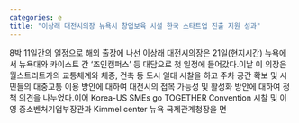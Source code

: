 ```yaml
---
categories: e
title: "이상래 대전시의장 뉴욕시 창업보육 시설 한국 스타트업 진출 지원 성과"
---
```

8박 11일간의 일정으로 해외 출장에 나선 이상래 대전시의장은 21일(현지시간) 뉴욕에서 뉴욕대와 카이스트 간 &lsquo;조인캠퍼스&rsquo; 등 대담으로 첫 일정에 들어갔다.이날 이 의장은 월스트리트가의 교통체계와 체증, 건축 등 도시 일대 시찰을 하고 주차 공간 확보 및 시민들의 대중교통 이용 방안에 대하여 대전시의 접목 가능성 및 활성화 방안에 대하여 정책 의견을 나누었다.이어 Korea-US SMEs go TOGETHER Convention 시찰 및 이영 중소벤처기업부장관과 Kimmel center 뉴욕 국제관계청장을 면